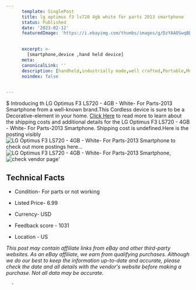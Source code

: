 ```yaml
---
      template: SinglePost
      title: lg optimus f3 ls720 4gb white for parts 2013 smartphone
      status: Published
      date: '2023-02-12'
      featuredImage: 'https://i.ebayimg.com/thumbs/images/g/DzYAAOSwqBBjz4Cj/s-l225.jpg'
       

      excerpt: >-
        [smartphone,device ,hand held device]
      meta:
      canonicalLink: ''
      description: [handheld,industrially made,well crafted,Portable,Mobile,Compact,Convenient,Lightweight,Maneuverable,Man-portable,Miniature,Carriable,Hand-held,Light,Holdable,Transportable,Mobile device,Pocket-sized,On-the-go,Wireless,Cordless,Compact size,Convenient size, smartphone,device ,hand held device]
      noindex: false
      

---
```

$
      Introducing th LG Optimus F3 LS720 - 4GB - White- For Parts-2013 Smartphone from a well-known brand.This Cordless device  is sure to be a Decorative-element in your home. [Click Here](https://www.ebay.com/itm/185749056634?hash=item2b3f81ac7a%3Ag%3ADzYAAOSwqBBjz4Cj&mkevt=1&mkcid=1&mkrid=711-53200-19255-0&campid=%253CePNCampaignId%253E&customid=%253CreferenceId%253E&toolid=10049) to read more to learn about the shipping costs and additional details for the LG Optimus F3 LS720 - 4GB - White- For Parts-2013 Smartphone. Shipping cost is undefined.Here is the posting visibly ![LG Optimus F3 LS720 - 4GB - White- For Parts-2013 Smartphone](https://i.ebayimg.com/thumbs/images/g/DzYAAOSwqBBjz4Cj/s-l225.jpg) to check out more postings here... ![LG Optimus F3 LS720 - 4GB - White- For Parts-2013 Smartphone](https://i.ebayimg.com/images/g/DzYAAOSwqBBjz4Cj/s-l1600.jpg), ![check vendor page](https://origin-galleryplus.ebayimg.com/ws/web/185749056634_2_0_1/225x225.jpg,https://origin-galleryplus.ebayimg.com/ws/web/185749056634_3_0_1/225x225.jpg,https://origin-galleryplus.ebayimg.com/ws/web/185749056634_4_0_1/225x225.jpg,https://origin-galleryplus.ebayimg.com/ws/web/185749056634_5_0_1/225x225.jpg,https://origin-galleryplus.ebayimg.com/ws/web/185749056634_6_0_1/225x225.jpg,https://origin-galleryplus.ebayimg.com/ws/web/185749056634_7_0_1/225x225.jpg)'

      

 ## Technical Facts 



     
      

 - Condition- For parts or not working 


      

 - Listed Price- 6.99 


      

 - Currency- USD 


      

 - Feedback score - 1031 


      

 - Location - US 


      
      

 *_This post may contain affiliate links from eBay and other third-party websites. As an eBay affiliate, we earn from qualifying purchases. Although we do our best to keep the information up-to-date and accurate, please check the date and all details with the vendor's website before making a purchase. Not all data may be accurate._*




      -
